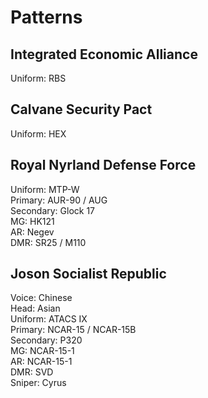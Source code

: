 # Patterns

## Integrated Economic Alliance

Uniform: RBS

## Calvane Security Pact

Uniform: HEX

## Royal Nyrland Defense Force

Uniform: MTP-W  
Primary: AUR-90 / AUG  
Secondary: Glock 17  
MG: HK121  
AR: Negev  
DMR: SR25 / M110  

## Joson Socialist Republic

Voice: Chinese  
Head: Asian  
Uniform: ATACS IX  
Primary: NCAR-15 / NCAR-15B  
Secondary: P320  
MG: NCAR-15-1  
AR: NCAR-15-1  
DMR: SVD  
Sniper: Cyrus  
